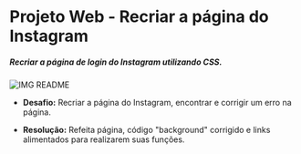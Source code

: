 # Projeto Web - Recriar a página do Instagram

##### Recriar a página de login do Instagram utilizando CSS.

![IMG README](https://github.com/thamiresrsamorim/Clone-Instagram/blob/master/img/Sem%20T%C3%ADtulo-1.gif?raw=true)



- **Desafio:** Recriar a página do Instagram, encontrar e corrigir um erro na página. 

- **Resolução:** Refeita página, código "background" corrigido e links alimentados para realizarem suas funções.
